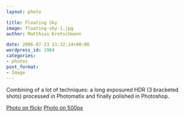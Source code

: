 ```yaml
---
layout: photo

title: Floating Sky
image: floating-sky-1.jpg
author: Matthias Kretschmann

date: 2006-07-23 11:32:14+00:00
wordpress_id: 1964
categories:
- photos
post_format:
- Image
---
```


Combining of a lot of techniques: a long exposured HDR (3 bracketed shots) processed in Photomatix and finally polished in Photoshop.

[Photo on flickr](http://www.flickr.com/photos/krema/2214959926) [Photo on 500px](http://500px.com/photo/2661090)
